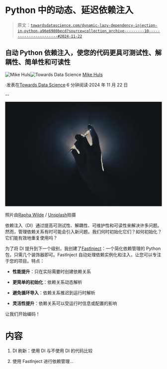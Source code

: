 # Python 中的动态、延迟依赖注入

> 原文：[`towardsdatascience.com/dynamic-lazy-dependency-injection-in-python-a96e6980becd?source=collection_archive---------10-----------------------#2024-11-22`](https://towardsdatascience.com/dynamic-lazy-dependency-injection-in-python-a96e6980becd?source=collection_archive---------10-----------------------#2024-11-22)

## 自动 Python 依赖注入，使您的代码更具可测试性、解耦性、简单性和可读性

[](https://mikehuls.medium.com/?source=post_page---byline--a96e6980becd--------------------------------)![Mike Huls](https://mikehuls.medium.com/?source=post_page---byline--a96e6980becd--------------------------------)[](https://towardsdatascience.com/?source=post_page---byline--a96e6980becd--------------------------------)![Towards Data Science](https://towardsdatascience.com/?source=post_page---byline--a96e6980becd--------------------------------) [Mike Huls](https://mikehuls.medium.com/?source=post_page---byline--a96e6980becd--------------------------------)

·发表在[Towards Data Science](https://towardsdatascience.com/?source=post_page---byline--a96e6980becd--------------------------------)·6 分钟阅读·2024 年 11 月 22 日

--

![](img/48dbe91b9e0d4d3e5489fac91cf2f169.png)

照片由[Rapha Wilde](https://unsplash.com/@veloradio?utm_source=ghost&utm_medium=referral&utm_campaign=api-credit) / [Unsplash](https://unsplash.com/?utm_source=ghost&utm_medium=referral&utm_campaign=api-credit)拍摄

依赖注入（DI）通过提高可测试性、解耦性、可维护性和可读性来解决许多问题。然而，管理依赖关系有时可能会引入新问题。我们何时初始化它们？如何初始化？它们能有效地重复使用吗？

为了将 DI 提升到下一个级别，我创建了[FastInject](https://pypi.org/project/fastinject)：一个简化依赖管理的 Python 包，只需几个装饰器即可。FastInject 自动处理依赖实例化和注入，让您可以专注于您的项目。特点：

+   **性能提升**：只在实际需要时创建依赖关系

+   **更简单的初始化**：依赖关系动态解析

+   **避免循环导入**：依赖关系推迟到运行时解析

+   **灵活性提升**：依赖关系可以受运行时信息或配置的影响

让我们开始编码！

# 内容

1.  DI 刷新：使用 DI 与不使用 DI 的代码比较

1.  使用 FastInject 进行依赖管理…
